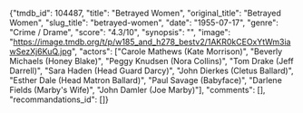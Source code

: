{"tmdb_id": 104487, "title": "Betrayed Women", "original_title": "Betrayed Women", "slug_title": "betrayed-women", "date": "1955-07-17", "genre": "Crime / Drame", "score": "4.3/10", "synopsis": "", "image": "https://image.tmdb.org/t/p/w185_and_h278_bestv2/1AKR0kCEOxYtWm3iawSezXj6KuQ.jpg", "actors": ["Carole Mathews (Kate Morrison)", "Beverly Michaels (Honey Blake)", "Peggy Knudsen (Nora Collins)", "Tom Drake (Jeff Darrell)", "Sara Haden (Head Guard Darcy)", "John Dierkes (Cletus Ballard)", "Esther Dale (Head Matron Ballard)", "Paul Savage (Babyface)", "Darlene Fields (Marby's Wife)", "John Damler (Joe Marby)"], "comments": [], "recommandations_id": []}